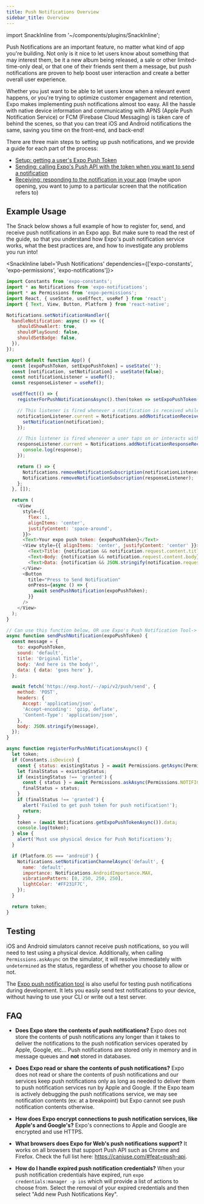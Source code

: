 ```yaml
---
title: Push Notifications Overview
sidebar_title: Overview
---
```


import SnackInline from '~/components/plugins/SnackInline';

Push Notifications are an important feature, no matter what kind of app you're building. Not only is it nice to let users know about something that may interest them, be it a new album being released, a sale or other limited-time-only deal, or that one of their friends sent them a message, but push notifications are proven to help boost user interaction and create a better overall user experience.

Whether you just want to be able to let users know when a relevant event happens, or you're trying to optimize customer engagement and retention, Expo makes implementing push notifications almost too easy. All the hassle with native device information and communicating with APNS (Apple Push Notification Service) or FCM (Firebase Cloud Messaging) is taken care of behind the scenes, so that you can treat iOS and Android notifications the same, saving you time on the front-end, and back-end!

There are three main steps to setting up push notifications, and we provide a guide for each part of the process:

- [Setup: getting a user's Expo Push Token](../push-notifications-setup/)
- [Sending: calling Expo's Push API with the token when you want to send a notification](../sending-notifications/)
- [Receiving: responding to the notification in your app](../receiving-notifications/) (maybe upon opening, you want to jump to a particular screen that the notification refers to)

## Example Usage

The Snack below shows a full example of how to register for, send, and receive push notifications in an Expo app. But make sure to read the rest of the guide, so that you understand how Expo's push notification service works, what the best practices are, and how to investigate any problems you run into!

<SnackInline label='Push Notifications' dependencies={['expo-constants', 'expo-permissions', 'expo-notifications']}>

```js
import Constants from 'expo-constants';
import * as Notifications from 'expo-notifications';
import * as Permissions from 'expo-permissions';
import React, { useState, useEffect, useRef } from 'react';
import { Text, View, Button, Platform } from 'react-native';

Notifications.setNotificationHandler({
  handleNotification: async () => ({
    shouldShowAlert: true,
    shouldPlaySound: false,
    shouldSetBadge: false,
  }),
});

export default function App() {
  const [expoPushToken, setExpoPushToken] = useState('');
  const [notification, setNotification] = useState(false);
  const notificationListener = useRef();
  const responseListener = useRef();

  useEffect(() => {
    registerForPushNotificationsAsync().then(token => setExpoPushToken(token));

    // This listener is fired whenever a notification is received while the app is foregrounded
    notificationListener.current = Notifications.addNotificationReceivedListener(notification => {
      setNotification(notification);
    });

    // This listener is fired whenever a user taps on or interacts with a notification (works when app is foregrounded, backgrounded, or killed)
    responseListener.current = Notifications.addNotificationResponseReceivedListener(response => {
      console.log(response);
    });

    return () => {
      Notifications.removeNotificationSubscription(notificationListener);
      Notifications.removeNotificationSubscription(responseListener);
    };
  }, []);

  return (
    <View
      style={{
        flex: 1,
        alignItems: 'center',
        justifyContent: 'space-around',
      }}>
      <Text>Your expo push token: {expoPushToken}</Text>
      <View style={{ alignItems: 'center', justifyContent: 'center' }}>
        <Text>Title: {notification && notification.request.content.title} </Text>
        <Text>Body: {notification && notification.request.content.body}</Text>
        <Text>Data: {notification && JSON.stringify(notification.request.content.data)}</Text>
      </View>
      <Button
        title="Press to Send Notification"
        onPress={async () => {
          await sendPushNotification(expoPushToken);
        }}
      />
    </View>
  );
}

// Can use this function below, OR use Expo's Push Notification Tool-> https://expo.io/dashboard/notifications
async function sendPushNotification(expoPushToken) {
  const message = {
    to: expoPushToken,
    sound: 'default',
    title: 'Original Title',
    body: 'And here is the body!',
    data: { data: 'goes here' },
  };

  await fetch('https://exp.host/--/api/v2/push/send', {
    method: 'POST',
    headers: {
      Accept: 'application/json',
      'Accept-encoding': 'gzip, deflate',
      'Content-Type': 'application/json',
    },
    body: JSON.stringify(message),
  });
}

async function registerForPushNotificationsAsync() {
  let token;
  if (Constants.isDevice) {
    const { status: existingStatus } = await Permissions.getAsync(Permissions.NOTIFICATIONS);
    let finalStatus = existingStatus;
    if (existingStatus !== 'granted') {
      const { status } = await Permissions.askAsync(Permissions.NOTIFICATIONS);
      finalStatus = status;
    }
    if (finalStatus !== 'granted') {
      alert('Failed to get push token for push notification!');
      return;
    }
    token = (await Notifications.getExpoPushTokenAsync()).data;
    console.log(token);
  } else {
    alert('Must use physical device for Push Notifications');
  }

  if (Platform.OS === 'android') {
    Notifications.setNotificationChannelAsync('default', {
      name: 'default',
      importance: Notifications.AndroidImportance.MAX,
      vibrationPattern: [0, 250, 250, 250],
      lightColor: '#FF231F7C',
    });
  }

  return token;
}
```

</SnackInline>

## Testing

iOS and Android simulators cannot receive push notifications, so you will need to test using a physical device. Additionally, when calling `Permissions.askAsync` on the simulator, it will resolve immediately with `undetermined` as the status, regardless of whether you choose to allow or not.

The [Expo push notification tool](https://expo.io/notifications) is also useful for testing push notifications during development. It lets you easily send test notifications to your device, without having to use your CLI or write out a test server.

## FAQ

- **Does Expo store the contents of push notifications?** Expo does not store the contents of push notifications any longer than it takes to deliver the notifications to the push notification services operated by Apple, Google, etc... Push notifications are stored only in memory and in message queues and **not** stored in databases.

- **Does Expo read or share the contents of push notifications?** Expo does not read or share the contents of push notifications and our services keep push notifications only as long as needed to deliver them to push notification services run by Apple and Google. If the Expo team is actively debugging the push notifications service, we may see notification contents (ex: at a breakpoint) but Expo cannot see push notification contents otherwise.

- **How does Expo encrypt connections to push notification services, like Apple's and Google's?** Expo's connections to Apple and Google are encrypted and use HTTPS.

- **What browsers does Expo for Web's push notifications support?** It works on all browsers that support Push API such as Chrome and Firefox. Check the full list here: https://caniuse.com/#feat=push-api.

- **How do I handle expired push notification credentials?** When your push notification credentials have expired, run `expo credentials:manager -p ios` which will provide a list of actions to choose from. Select the removal of your expired credentials and then select "Add new Push Notifications Key".
